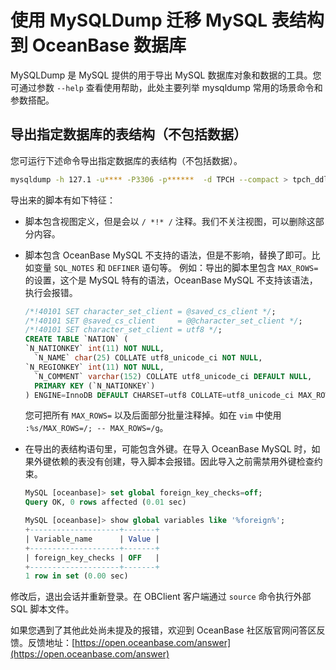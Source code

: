 # 使用 MySQLDump 迁移 MySQL 表结构到 OceanBase 数据库

MySQLDump 是 MySQL 提供的用于导出 MySQL 数据库对象和数据的工具。您可通过参数 `--help` 查看使用帮助，此处主要列举 mysqldump 常用的场景命令和参数搭配。

## 导出指定数据库的表结构（不包括数据）

您可运行下述命令导出指定数据库的表结构（不包括数据）。

```bash
mysqldump -h 127.1 -u**** -P3306 -p******  -d TPCH --compact > tpch_ddl.sql
```

导出来的脚本有如下特征：

- 脚本包含视图定义，但是会以 `/ *!* /` 注释。我们不关注视图，可以删除这部分内容。
- 脚本包含 OceanBase MySQL 不支持的语法，但是不影响，替换了即可。比如变量 `SQL_NOTES` 和 `DEFINER` 语句等。
例如：导出的脚本里包含 `MAX_ROWS=` 的设置，这个是 MySQL 特有的语法，OceanBase MySQL 不支持该语法，执行会报错。

  ```sql
  /*!40101 SET character_set_client = @saved_cs_client */;
  /*!40101 SET @saved_cs_client     = @@character_set_client */;
  /*!40101 SET character_set_client = utf8 */;
  CREATE TABLE `NATION` (
  `N_NATIONKEY` int(11) NOT NULL,
    `N_NAME` char(25) COLLATE utf8_unicode_ci NOT NULL,
  `N_REGIONKEY` int(11) NOT NULL,
    `N_COMMENT` varchar(152) COLLATE utf8_unicode_ci DEFAULT NULL,
    PRIMARY KEY (`N_NATIONKEY`)
  ) ENGINE=InnoDB DEFAULT CHARSET=utf8 COLLATE=utf8_unicode_ci MAX_ROWS=4294967295;
  ```

  您可把所有 `MAX_ROWS=` 以及后面部分批量注释掉。如在 `vim` 中使用 `:%s/MAX_ROWS=/; -- MAX_ROWS=/g`。  

- 在导出的表结构语句里，可能包含外键。在导入 OceanBase MySQL 时，如果外键依赖的表没有创建，导入脚本会报错。因此导入之前需禁用外键检查约束。

  ```sql
  MySQL [oceanbase]> set global foreign_key_checks=off;
  Query OK, 0 rows affected (0.01 sec)

  MySQL [oceanbase]> show global variables like '%foreign%';
  +--------------------+-------+
  | Variable_name      | Value |
  +--------------------+-------+
  | foreign_key_checks | OFF   |
  +--------------------+-------+
  1 row in set (0.00 sec)
  ```

修改后，退出会话并重新登录。在 OBClient 客户端通过 `source` 命令执行外部 SQL 脚本文件。

如果您遇到了其他此处尚未提及的报错，欢迎到 OceanBase 社区版官网问答区反馈。反馈地址：[https://open.oceanbase.com/answer](https://open.oceanbase.com/answer)
